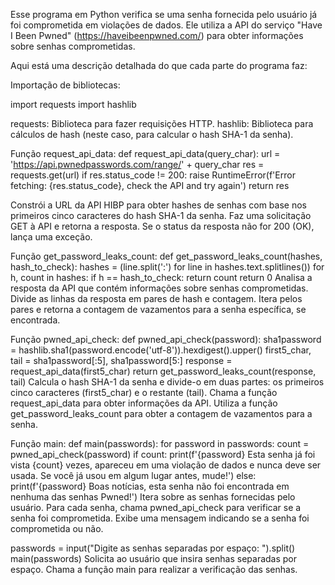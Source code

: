 
Esse programa em Python verifica se uma senha fornecida pelo usuário já foi comprometida em violações de dados. Ele utiliza a API do serviço "Have I Been Pwned" (https://haveibeenpwned.com/) para obter informações sobre senhas comprometidas.

Aqui está uma descrição detalhada do que cada parte do programa faz:

Importação de bibliotecas:

import requests
import hashlib


requests: Biblioteca para fazer requisições HTTP.
hashlib: Biblioteca para cálculos de hash (neste caso, para calcular o hash SHA-1 da senha).


Função request_api_data:
def request_api_data(query_char):
    url = 'https://api.pwnedpasswords.com/range/' + query_char
    res = requests.get(url)
    if res.status_code != 200:
        raise RuntimeError(f'Error fetching: {res.status_code}, check the API and try again')
    return res
    
Constrói a URL da API HIBP para obter hashes de senhas com base nos primeiros cinco caracteres do hash SHA-1 da senha.
Faz uma solicitação GET à API e retorna a resposta.
Se o status da resposta não for 200 (OK), lança uma exceção.

Função get_password_leaks_count:
def get_password_leaks_count(hashes, hash_to_check):
    hashes = (line.split(':') for line in hashes.text.splitlines())
    for h, count in hashes:
        if h == hash_to_check:
            return count
    return 0
Analisa a resposta da API que contém informações sobre senhas comprometidas.
Divide as linhas da resposta em pares de hash e contagem.
Itera pelos pares e retorna a contagem de vazamentos para a senha específica, se encontrada.

Função pwned_api_check:
def pwned_api_check(password):
    sha1password = hashlib.sha1(password.encode('utf-8')).hexdigest().upper()
    first5_char, tail = sha1password[:5], sha1password[5:]
    response = request_api_data(first5_char)
    return get_password_leaks_count(response, tail)
Calcula o hash SHA-1 da senha e divide-o em duas partes: os primeiros cinco caracteres (first5_char) e o restante (tail).
Chama a função request_api_data para obter informações da API.
Utiliza a função get_password_leaks_count para obter a contagem de vazamentos para a senha.


Função main:
def main(passwords):
    for password in passwords:
        count = pwned_api_check(password)
        if count:
            print(f'{password} Esta senha já foi vista {count} vezes, apareceu em uma violação de dados e nunca deve ser usada. Se você já usou em algum lugar antes, mude!')
        else:
            print(f'{password} Boas notícias, esta senha não foi encontrada em nenhuma das senhas Pwned!')
Itera sobre as senhas fornecidas pelo usuário.
Para cada senha, chama pwned_api_check para verificar se a senha foi comprometida.
Exibe uma mensagem indicando se a senha foi comprometida ou não.

passwords = input("Digite as senhas separadas por espaço: ").split()
main(passwords)
Solicita ao usuário que insira senhas separadas por espaço.
Chama a função main para realizar a verificação das senhas.
